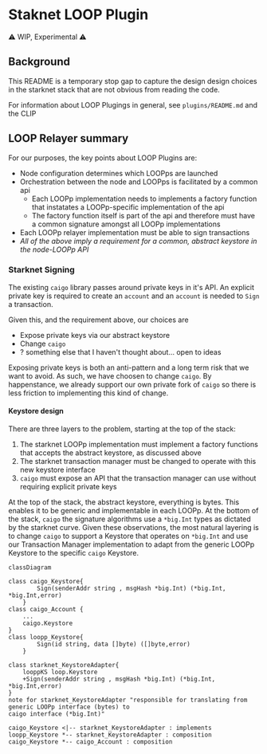 # Staknet LOOP Plugin

:warning: WIP, Experimental :warning:

## Background

This README is a temporary stop gap to capture the design design choices in the starknet stack that 
are not obvious from reading the code. 

For information about LOOP Plugings in general, see `plugins/README.md` and the CLIP

## LOOP Relayer summary

For our purposes, the key points about LOOP Plugins are:

- Node configuration determines which LOOPps are launched
- Orchestration between the node and LOOPps is facilitated by a common api
    - Each LOOPp implementation needs to implements a factory function that instatates a LOOPp-specific implementation of the api
    - The factory function itself is part of the api and therefore must have a common signature amongst all LOOPp implementations
- Each LOOPp relayer implementation must be able to sign transactions
- *All of the above imply a requirement for a common, abstract keystore in the node-LOOPp API* 

### Starknet Signing

The existing `caigo` library passes around private keys in it's API. An explicit private key is required to create an `account` and
an `account` is needed to `Sign` a transaction.

Given this, and the requirement above, our choices are 
- Expose private keys via our abstract keystore
- Change `caigo`
- ? something else that I haven't thought about... open to ideas 

Exposing private keys is both an anti-pattern and a long term risk that we want to avoid. As such, we have choosen to change `caigo`.
By happenstance, we already support our own private fork of `caigo` so there is less friction to implementing this kind of change.

#### Keystore design

There are three layers to the problem, starting at the top of the stack:

1. The starknet LOOPp implementation must implement a factory functions that accepts the abstract keystore, as discussed above
2. The starknet transaction manager must be changed to operate with this new keystore interface
3. `caigo` must expose an API that the transaction manager can use without requiring explicit private keys

At the top of the stack, the abstract keystore, everything is bytes. This enables it to be generic and implementable in each LOOPp. At the 
bottom of the stack, `caigo` the signature algorithms use a `*big.Int` types as dictated by the starknet curve. Given these observations,
the most natural layering is to change `caigo` to support a Keystore that operates on `*big.Int` and use our Transaction Manager
implementation to adapt from the generic LOOPp Keystore to the specific `caigo` Keystore.


```mermaid
classDiagram 

class caigo_Keystore{
        Sign(senderAddr string , msgHash *big.Int) (*big.Int, *big.Int,error)
    }
class caigo_Account {
    ...
    caigo.Keystore
}
class loopp_Keystore{
        Sign(id string, data []byte) ([]byte,error)
    }

class starknet_KeystoreAdapter{
    looppKS loop.Keystore
    +Sign(senderAddr string , msgHash *big.Int) (*big.Int, *big.Int,error)
}
note for starknet_KeystoreAdapter "responsible for translating from 
generic LOOPp interface (bytes) to 
caigo interface (*big.Int)"

caigo_Keystore <|-- starknet_KeystoreAdapter : implements
loopp_Keystore *-- starknet_KeystoreAdapter : composition
caigo_Keystore *-- caigo_Account : composition

```
